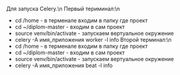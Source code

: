 Для запуска Celery.\n
Первый териминал:\n
- cd /home - в терменале входим в папку где проект
- cd ~/diplom-master - входим в сам проект
- source venv/bin/activate - запускаем вертуальное окружение
- celery -A имя_приложения worker -l info
Второй терминал:\n
- cd /home - в терменале входим в папку где проект
- cd ~/diplom-master - входим в сам проект
- source venv/bin/activate - запускаем вертуальное окружение
- celery -A имя_приложения beat -l info
